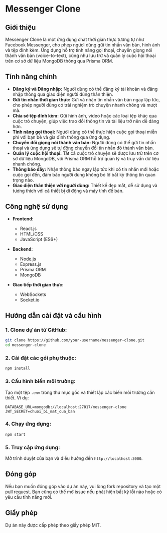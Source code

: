 
# Messenger Clone

## Giới thiệu

Messenger Clone là một ứng dụng chat thời gian thực tương tự như Facebook Messenger, cho phép người dùng gửi tin nhắn văn bản, hình ảnh và tệp đính kèm. Ứng dụng hỗ trợ tính năng gọi thoại, chuyển giọng nói thành văn bản (voice-to-text), cũng như lưu trữ và quản lý cuộc hội thoại trên cơ sở dữ liệu MongoDB thông qua Prisma ORM.

## Tính năng chính

- **Đăng ký và Đăng nhập:** Người dùng có thể đăng ký tài khoản và đăng nhập thông qua giao diện người dùng thân thiện.
- **Gửi tin nhắn thời gian thực:** Gửi và nhận tin nhắn văn bản ngay lập tức, cho phép người dùng có trải nghiệm trò chuyện nhanh chóng và mượt mà.
- **Chia sẻ tệp đính kèm:** Gửi hình ảnh, video hoặc các loại tệp khác qua cuộc trò chuyện, giúp việc trao đổi thông tin và tài liệu trở nên dễ dàng hơn.
- **Tính năng gọi thoại:** Người dùng có thể thực hiện cuộc gọi thoại miễn phí với bạn bè và gia đình thông qua ứng dụng.
- **Chuyển đổi giọng nói thành văn bản:** Người dùng có thể gửi tin nhắn thoại và ứng dụng sẽ tự động chuyển đổi tin nhắn đó thành văn bản.
- **Quản lý cuộc hội thoại:** Tất cả cuộc trò chuyện sẽ được lưu trữ trên cơ sở dữ liệu MongoDB, với Prisma ORM hỗ trợ quản lý và truy vấn dữ liệu nhanh chóng.
- **Thông báo đẩy:** Nhận thông báo ngay lập tức khi có tin nhắn mới hoặc cuộc gọi đến, đảm bảo người dùng không bỏ lỡ bất kỳ thông tin quan trọng nào.
- **Giao diện thân thiện với người dùng:** Thiết kế đẹp mắt, dễ sử dụng và tương thích với cả thiết bị di động và máy tính để bàn.

## Công nghệ sử dụng

- **Frontend:**
  - React.js
  - HTML/CSS
  - JavaScript (ES6+)
  
- **Backend:**
  - Node.js
  - Express.js
  - Prisma ORM
  - MongoDB
  
- **Giao tiếp thời gian thực:**
  - WebSockets
  - Socket.io

## Hướng dẫn cài đặt và cấu hình

### 1. **Clone dự án từ GitHub:**
   ```bash
   git clone https://github.com/your-username/messenger-clone.git
   cd messenger-clone
   ```

### 2. **Cài đặt các gói phụ thuộc:**
   ```bash
   npm install
   ```

### 3. **Cấu hình biến môi trường:**
   Tạo một tệp `.env` trong thư mục gốc và thiết lập các biến môi trường cần thiết. Ví dụ:
   ```env
   DATABASE_URL=mongodb://localhost:27017/messenger-clone
   JWT_SECRET=chuoi_bi_mat_cua_ban
   ```

### 4. **Chạy ứng dụng:**
   ```bash
   npm start
   ```

### 5. **Truy cập ứng dụng:**
   Mở trình duyệt của bạn và điều hướng đến `http://localhost:3000`.

## Đóng góp

Nếu bạn muốn đóng góp vào dự án này, vui lòng fork repository và tạo một pull request. Bạn cũng có thể mở issue nếu phát hiện bất kỳ lỗi nào hoặc có yêu cầu tính năng mới.

## Giấy phép

Dự án này được cấp phép theo giấy phép MIT.

